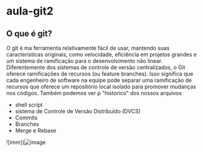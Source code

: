 # aula-git2

## O que é git?

O git é ma ferramenta relativamente fácil de usar, mantendo suas características originais, como velocidade, eficiência em projetos grandes e um sistema de ramificação para o desenvolvimento não linear.
Diferentemente dos sistemas de controle de versão centralizados, o Git oferece ramificações de recursos (ou feature branches). Isso significa que cada engenheiro de software na equipe pode separar uma ramificação de recursos que oferece um repositório local isolado para promover mudanças nos códigos. Também podemos ver p "historico" dos nossos arquivos

* shell script
* sistema de Controle de Versão Distribuído (DVCS)
* Commits
* Branches
* Merge e Rebase

![imm](![image](https://github.com/nicouswth/aula-git2/assets/164562570/fbef4159-2218-4a6f-af6c-bfd750391494)

